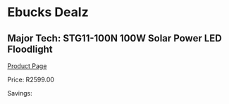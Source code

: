 
# Ebucks Dealz
## Major Tech: STG11-100N 100W Solar Power LED Floodlight
[Product Page](https://www.ebucks.com/web/shop/productSelected.do?prodId=994926421&catId=370101825)

Price: R2599.00

Savings: 


	